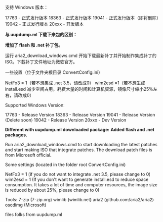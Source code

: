 支持 Windows 版本：

17763 - 正式发行版本
18363 - 正式发行版本
19041 - 正式发行版本（即将删除）
19042 - 正式发行版本
20xxx - 开发版本

**与 uupdump.ml 下载下来包的区别：** 

**增加了 flash 和 .net 补丁包。**

运行 aria2_download_windows.cmd 开始下载最新补丁并开始制作集成补丁的 ISO。下载补丁文件地址为微软官方。

一些设置（位于文件夹根目录 ConvertConfig.ini）

NetFx3 = 1（若不想集成 .net 3.5，请改成0）
wim2esd =1（若不想生成 install.esd 减少空间占用。耗费大量的时间和计算机资源，镜像尺寸缩小25%左右，请改成0）

Supported Windows Version:

17763 - Release Version
18363 - Release Version
19041 - Release Version (Delete soon)
19042 - Release Version
20xxx - Dev Version

**Different with uupdump.ml downloaded package:**
**Added flash and .net packages.**

Run aria2_download_windows.cmd to start downloading the latest patches and start making ISO that integrate patches. The download patch files is from Microsoft official.

Some settings (located in the folder root ConvertConfig.ini)

NetFx3 = 1 (if you do not want to integrate .net 3.5, please change to 0)
wim2esd = 1 (If you don't want to generate install.esd to reduce space consumption. It takes a lot of time and computer resources, the image size is reduced by about 25%, please change to 0)

Tools:
7-zip (7-zip.org)
wimlib (wimlib.net)
aria2 (github.com/aria2/aria2)
oscdimg (Microsoft)

files folks from uupdump.ml
